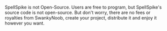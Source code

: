 SpellSpike is not Open-Source. Users are free to program, but SpellSpike's source code is not open-source. But don't worry, there are no fees or royalties from SwankyNoob, create your project, distribute it and enjoy it however you want.
